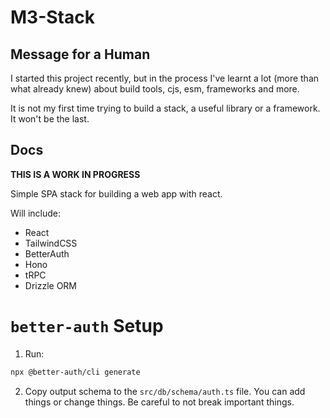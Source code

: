# M3-Stack

## Message for a Human

I started this project recently, but in the process I've learnt a lot (more than what already knew) about build tools, cjs, esm,
frameworks and more.

It is not my first time trying to build a stack, a useful library or a framework. It won't be the last.

## Docs

**THIS IS A WORK IN PROGRESS**

Simple SPA stack for building a web app with react.

Will include:

- React
- TailwindCSS
- BetterAuth
- Hono
- tRPC
- Drizzle ORM

# `better-auth` Setup

1. Run:

```bash
npx @better-auth/cli generate
```

2. Copy output schema to the `src/db/schema/auth.ts` file. You can add things or change things. Be careful to not break important things.
